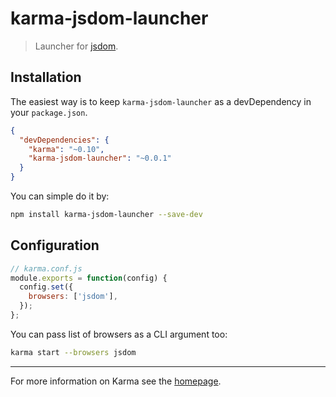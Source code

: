 # karma-jsdom-launcher

> Launcher for [jsdom].

## Installation

The easiest way is to keep `karma-jsdom-launcher` as a devDependency in your `package.json`.

```json
{
  "devDependencies": {
    "karma": "~0.10",
    "karma-jsdom-launcher": "~0.0.1"
  }
}
```

You can simple do it by:
```bash
npm install karma-jsdom-launcher --save-dev
```

## Configuration
```js
// karma.conf.js
module.exports = function(config) {
  config.set({
    browsers: ['jsdom'],
  });
};
```

You can pass list of browsers as a CLI argument too:
```bash
karma start --browsers jsdom
```

----

For more information on Karma see the [homepage].


[homepage]: http://karma-runner.github.com
[jsdom]: https://github.com/tmpvar/jsdom
